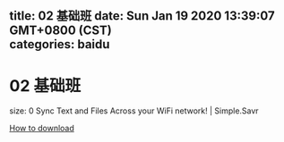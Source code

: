 
title: 02 基础班
date: Sun Jan 19 2020 13:39:07 GMT+0800 (CST)    
categories: baidu
---

# 02 基础班
size: 0
 Sync Text and Files Across your WiFi network! | Simple.Savr
 

[How to download](https://bpcam.bemobtrk.com/go/2ceec3aa-1ca2-46d6-b9ff-aaa5c184517c?jno=2516)